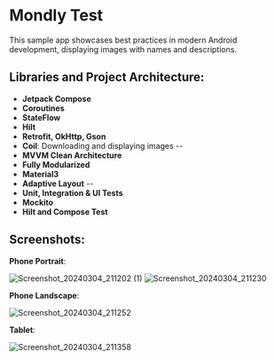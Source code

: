 # Mondly Test
This sample app showcases best practices in modern Android development, displaying images with names and descriptions.

## Libraries and Project Architecture:
- **Jetpack Compose**
- **Coroutines**
- **StateFlow**
- **Hilt** 
- **Retrofit, OkHttp, Gson**
- **Coil**: Downloading and displaying images
--
- **MVVM Clean Architecture** 
- **Fully Modularized**
- **Material3**
- **Adaptive Layout**
--
- **Unit, Integration & UI Tests**
- **Mockito**
- **Hilt and Compose Test**


## Screenshots:
**Phone Portrait**:

![Screenshot_20240304_211202 (1)](https://github.com/jawidMuhammadi/MondlyTest/assets/49963168/5ba8cd18-14ab-41db-ab7a-47e5f912b7c7)
![Screenshot_20240304_211230](https://github.com/jawidMuhammadi/MondlyTest/assets/49963168/b6f979d7-318f-4970-8712-d490b0a22f55)


**Phone Landscape**:

![Screenshot_20240304_211252](https://github.com/jawidMuhammadi/MondlyTest/assets/49963168/74746c48-e6d2-4579-b4f3-21c676063faf)


**Tablet**:

![Screenshot_20240304_211358](https://github.com/jawidMuhammadi/MondlyTest/assets/49963168/e246e4cd-772a-4694-8bae-168df281c9d3)


